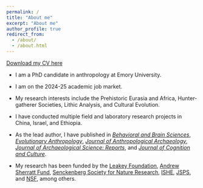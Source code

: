 ```yaml
---
permalink: /
title: "About me"
excerpt: "About me"
author_profile: true
redirect_from: 
  - /about/
  - /about.html
---
```


[Download my CV here](http://raylc.github.io/files/CV_Cheng_LIU.pdf)

- I am a PhD candidate in anthropology at Emory University.

- I am on the 2024-25 academic job market.

- My research interests include the Prehistoric Eurasia and Africa, Hunter-gatherer Societies, Lithic Analysis, and Cultural Evolution.

- I have conducted multiple field and laboratory research projects in China, Israel, and Ethiopia.

- As the lead author, I have published in [*Behavioral and Brain Sciences*](https://www.cambridge.org/core/journals/behavioral-and-brain-sciences/article/abs/beyond-the-binary-inferential-challenges-and-solutions-in-cognitive-archaeology/A09B8B1BEA2AF9D67F68BAF1C50F8EF2), [*Evolutionary Anthropology*](https://onlinelibrary.wiley.com/doi/full/10.1002/evan.21964), [*Journal of Anthropological Archaeology*](https://www.sciencedirect.com/science/article/abs/pii/S0278416520301963), [*Journal of Archaeological Science: Reports*](https://www.sciencedirect.com/science/article/pii/S2352409X23001499), and [*Journal of Cognition and Culture*](https://brill.com/view/journals/jocc/21/3-4/article-p243_3.xml).

- My research has been funded by the [Leakey Foundation](https://leakeyfoundation.org/introducing-the-spring-2022-leakey-foundation-grantees/), [Andrew Sherratt Fund](https://www.sheffield.ac.uk/archaeology/funding/andrew-sherratt-fund), [Senckenberg Society for Nature Research](https://www.senckenberg.de/en/career/global-fellowships/), [ISHE](http://ishe.org/awards/owen-f-aldis-scholarship/), [JSPS](https://www.jsps.go.jp/english/e-oubei-s/index.html), and [NSF](https://www.nsf.gov/awardsearch/showAward?AWD_ID=2020156&HistoricalAwards=false), among others.